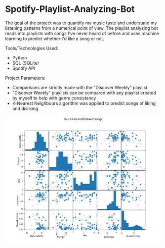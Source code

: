 # Spotify-Playlist-Analyzing-Bot

The goal of the project was to quantify my music taste and understand my listening patterns from a numerical point of view. The playlist analyzing bot reads into playlists with songs I've never heard of before and uses machine learning to predict whether I'd like a song or not.

Tools/Technologies Used:
- Python
- SQL (SQLite)
- Spotify API

Project Parameters:
- Comparisons are strictly made with the "Discover Weekly" playlist
- "Discover Weekly" playlists can be compared with any playlist created by myself to help with genre consistency
- K-Nearest Neighbours algorithm was applied to predict songs of liking and disliking

![alt text](https://github.com/jobcabanto/Spotify-Recommendation-Bot/blob/main/res/Figure_1.png)
